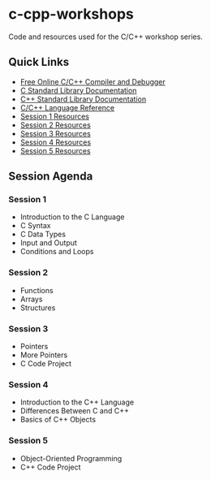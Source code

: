 # c-cpp-workshops
Code and resources used for the C/C++ workshop series.

## Quick Links
- [Free Online C/C++ Compiler and Debugger](https://www.onlinegdb.com/)
- [C Standard Library Documentation](https://devdocs.io/c/)
- [C++ Standard Library Documentation](https://devdocs.io/cpp/)
- [C/C++ Language Reference](https://en.cppreference.com/w/)
- [Session 1 Resources](./session-1/)
- [Session 2 Resources](./session-2/)
- [Session 3 Resources](./session-3/)
- [Session 4 Resources](./session-4/)
- [Session 5 Resources](./session-5/)

## Session Agenda

### Session 1
- Introduction to the C Language
- C Syntax
- C Data Types
- Input and Output
- Conditions and Loops

### Session 2
- Functions
- Arrays
- Structures

### Session 3
- Pointers
- More Pointers
- C Code Project

### Session 4
- Introduction to the C++ Language
- Differences Between C and C++
- Basics of C++ Objects

### Session 5
- Object-Oriented Programming
- C++ Code Project
